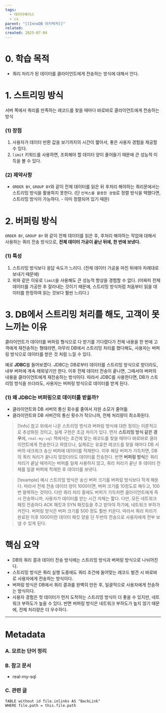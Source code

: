 ```yaml
---
tags:
  - 데이터베이스
  - cs
parent: "[[InnoDB 아키텍처]]"
related: 
created: 2025-07-04
---
```


# 0. 학습 목적
- 쿼리 처리가 된 데이터를 클라이언트에게 전송하는 방식에 대해서 안다.

# 1. 스트리밍 방식
서버 쪽에서 쿼리를 만족하는 레코드를 찾을 때마다 바로바로 클라이언트에게 전송하는 방식 

### (1) 장점
1. 사용자가 데이터 반환 값을 보기까지의 시간이 짧아서, 좋은 사용자 경험을 제공할 수 있다. 
2. `limit` 키워드를 사용하면, 조회해야 할 데이터 양이 줄어들기 때문에 큰 성능적 이득을 볼 수 있다.

### (2) 제약사항
- `ORDER BY`, `GROUP BY`와 같이 전체 데이터를 읽은 뒤 후처리 해야하는 쿼리문에서는 스트리밍 방식을 활용하지 못한다.
  (단 `인덱스를 활용한 정렬`로 정렬 방식을 택했다면, 스트리밍 방식이 가능하다. - 이미 정렬되어 있기 때문)

# 2. 버퍼링 방식
`ORDER BY`, `GROUP BY` 와 같이 전체 데이터를 읽은 후, 후처리 해야하는 작업에 대해서 사용하는 쿼리 전송 방식으로, **전체 데이터 가공이 끝난 뒤에, 한 번에 보낸다.**

### (1) 특성
1. 스트리밍 방식보다 응답 속도가 느리다. (전체 데이터 가공을 마친 뒤에야 차례대로 보내기 때문에)
2. 위와 같은 이유로 `limit`을 사용해도 큰 성능적 향상을 경험할 수 없다. (어짜피 전체 데이터를 가공한 후 잘라내는 것이기 때문에, 스트리밍 방식처럼 처음부터 읽을 데이터를 한정하여 읽는 것보다 훨씬 느리다.)

# 3. DB에서 스트리밍 처리를 해도, 고객이 못 느끼는 이유
클라이언트가 데이터를 버퍼링 형식으로 다 받기를 기다렸다가 전체 내용을 한 번에 고객에게 재전송하는 형태라면, 아무리 DB에서 스트리밍 처리를 했다해도, 사용자는 버퍼링 방식으로 데이터를 받은 것 처럼 느낄 수 있다.

예로 **JDBC**를 들어보겠다.
JDBC는 DB로부터 데이터를 스트리밍 방식으로 받더라도, 내부 버퍼에 계속 채워넣기만 한다. 이후 전체 데이터 전송이 끝나면, 그때서야 버퍼의 내용을 클라이언트에게 재전송하는 방식이다. 따라서 JDBC를 사용한다면, DB가 스트리밍 방식을 쓰더라도, 사용자는 버퍼링 방식으로 데이터를 받게 된다.

### (1) 왜 JDBC는 버퍼링으로 데이터를 받을까? 
- 클라이언트와 DB 서버의 통신 횟수를 줄여서 자원 소모가 줄어듦 
- 클라이언트와 DB 서버간의 통신 횟수가 작으니까, 전체 처리량이 최소화된다.

> [!info] 참고
> 위에서 나온 스트리밍 방식과 버퍼링 방식에 대한 정의는 이론적으로 추상화된 것이고, 실제 구현은 조금 차이가 있다.
> 먼저 **스트리밍 방식 같은 경우**에, `real-my-sql` 책에서는 조건에 맞는 레코드를 찾을 때마다 바로바로 클라이언트에게 전송한다고 하였으나, 실제로는 유효한 레코드를 찾을 때마다 DB 서버의 네크워크 송신 버퍼에 데이터를 적재한다. 이후 해당 버퍼가 가득차면, DB의 쿼리 처리가 끝나지 않았더라도 데이터를 전송한다.
> 반면 **버퍼링 방식**은 쿼리 처리가 끝날 때까지는 버퍼를 일체 사용하지 않고, 쿼리 처리가 끝난 후 데이터 전체를 일괄 버퍼에 적재한 후 데이터를 보낸다. 

> [!example] 예시
 스트리밍 방식은 송신 버퍼 크기를 버퍼링 방식보다 작게 해둔다. 따라서 전체 전송 데이터 양이 1000이면, 버퍼 크기를 10정도로 해두고, 100번 왕복하는 것이다. 다만 쿼리 처리 중에도 버퍼가 가득차면 클라이언트에게 즉시 전송하니까, 사용자가 데이터를 받는 시간 자체는 짧다. 
> 다만, 모든 네트워크 패킷 전송마다 ACK 패킷과 SYN 패킷등을 주고 받아야 하기에, 네트워크 부하가 커진다.
> 버퍼링 방식은 버퍼 크기를 500 정도 훨씬 키운다. 따라서 쿼리 처리가 완료된 이후 1000이란 데이터 패킷 양을 단 두번의 전송으로 사용자에게 전부 보낼 수 있게 된다.

# 핵심 요약
- DB의 쿼리 결과 데이터 전송 방식에는 스트리밍 방식과 버퍼링 방식으로 나뉘어진다.
- 스트리밍 방식은 쿼리 실행 도중에도 쿼리 조건에 들어맞는 레코드 발견 시 바로바로 사용자에게 전송하는 방식이다.
- 버퍼링 방식은 DB에서 쿼리 결과를 완벽히 만든 후, 일괄적으로 사용자에게 전송하는 방식이다. 
- 사용자 경험은 첫 데이터가 먼저 도착하는 스트리밍 방식이 더 좋을 수 있지만, 네트워크 부하도가 높을 수 있다. 반면 버퍼링 방식은 네트워크 부하도가 높지 않기 때문에, 전체 처리량은 더 우수하다.

---

# Metadata

### A. 모르는 단어 정리 

###  B. 참고 문서
- real-my-sql

### C. 관련 글

```dataview
TABLE without id file.inlinks AS "BackLink"
WHERE file.path = this.file.path
```
